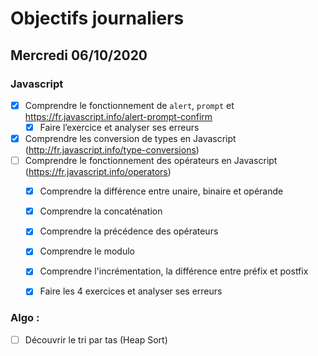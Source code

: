 # Objectifs journaliers

## Mercredi 06/10/2020

### Javascript

* [x] Comprendre le fonctionnement de `alert`, `prompt` et https://fr.javascript.info/alert-prompt-confirm
  * [x] Faire l’exercice et analyser ses erreurs
* [x] Comprendre les conversion de types en Javascript (http://fr.javascript.info/type-conversions)
* [ ] Comprendre le fonctionnement des opérateurs en Javascript (https://fr.javascript.info/operators)
  * [x] Comprendre la différence entre unaire, binaire et opérande
  * [x] Comprendre la concaténation
  * [x] Comprendre la précédence des opérateurs
  * [x] Comprendre le modulo
  * [x] Comprendre l'incrémentation, la différence entre préfix et postfix
  * [x] Faire les 4 exercices et analyser ses erreurs



### Algo : 

* [ ] Découvrir le tri par tas (Heap Sort)
